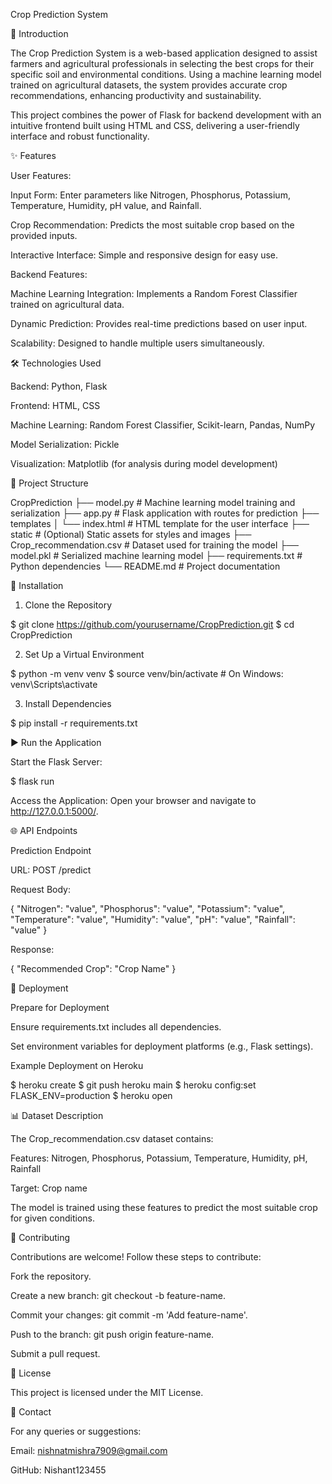 Crop Prediction System

🌟 Introduction

The Crop Prediction System is a web-based application designed to assist farmers and agricultural professionals in selecting the best crops for their specific soil and environmental conditions. Using a machine learning model trained on agricultural datasets, the system provides accurate crop recommendations, enhancing productivity and sustainability.

This project combines the power of Flask for backend development with an intuitive frontend built using HTML and CSS, delivering a user-friendly interface and robust functionality.

✨ Features

User Features:

Input Form: Enter parameters like Nitrogen, Phosphorus, Potassium, Temperature, Humidity, pH value, and Rainfall.

Crop Recommendation: Predicts the most suitable crop based on the provided inputs.

Interactive Interface: Simple and responsive design for easy use.

Backend Features:

Machine Learning Integration: Implements a Random Forest Classifier trained on agricultural data.

Dynamic Prediction: Provides real-time predictions based on user input.

Scalability: Designed to handle multiple users simultaneously.

🛠️ Technologies Used

Backend: Python, Flask

Frontend: HTML, CSS

Machine Learning: Random Forest Classifier, Scikit-learn, Pandas, NumPy

Model Serialization: Pickle

Visualization: Matplotlib (for analysis during model development)

📂 Project Structure

CropPrediction
├── model.py                     # Machine learning model training and serialization
├── app.py                       # Flask application with routes for prediction
├── templates
│   └── index.html               # HTML template for the user interface
├── static                       # (Optional) Static assets for styles and images
├── Crop_recommendation.csv      # Dataset used for training the model
├── model.pkl                    # Serialized machine learning model
├── requirements.txt             # Python dependencies
└── README.md                    # Project documentation

🚀 Installation

1. Clone the Repository

$ git clone https://github.com/yourusername/CropPrediction.git
$ cd CropPrediction

2. Set Up a Virtual Environment

$ python -m venv venv
$ source venv/bin/activate    # On Windows: venv\Scripts\activate

3. Install Dependencies

$ pip install -r requirements.txt

▶️ Run the Application

Start the Flask Server:

$ flask run

Access the Application:
Open your browser and navigate to http://127.0.0.1:5000/.

🌐 API Endpoints

Prediction Endpoint

URL: POST /predict

Request Body:

{
  "Nitrogen": "value",
  "Phosphorus": "value",
  "Potassium": "value",
  "Temperature": "value",
  "Humidity": "value",
  "pH": "value",
  "Rainfall": "value"
}

Response:

{
  "Recommended Crop": "Crop Name"
}

🔅 Deployment

Prepare for Deployment

Ensure requirements.txt includes all dependencies.

Set environment variables for deployment platforms (e.g., Flask settings).

Example Deployment on Heroku

$ heroku create
$ git push heroku main
$ heroku config:set FLASK_ENV=production
$ heroku open

📊 Dataset Description

The Crop_recommendation.csv dataset contains:

Features: Nitrogen, Phosphorus, Potassium, Temperature, Humidity, pH, Rainfall

Target: Crop name

The model is trained using these features to predict the most suitable crop for given conditions.

🤝 Contributing

Contributions are welcome! Follow these steps to contribute:

Fork the repository.

Create a new branch: git checkout -b feature-name.

Commit your changes: git commit -m 'Add feature-name'.

Push to the branch: git push origin feature-name.

Submit a pull request.

📜 License

This project is licensed under the MIT License.

📱 Contact

For any queries or suggestions:

Email: nishnatmishra7909@gmail.com

GitHub: Nishant123455
